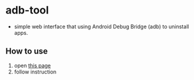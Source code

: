 # adb-tool
- simple web interface that using Android Debug Bridge (adb) to uninstall apps.

## How to use
 1. open [this page](https://stupidwolfy.github.io/adb-tool/)
 2. follow instruction